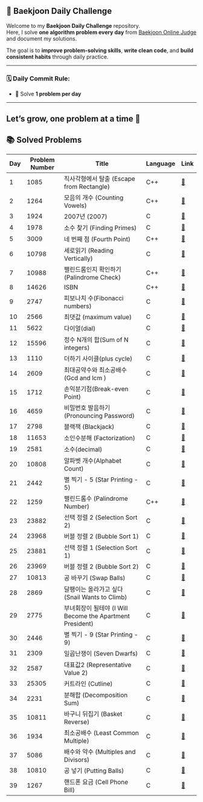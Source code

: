## 📘 Baekjoon Daily Challenge

Welcome to my **Baekjoon Daily Challenge** repository.  
Here, I solve **one algorithm problem every day** from [Baekjoon Online Judge](https://www.acmicpc.net/) and document my solutions.

The goal is to **improve problem-solving skills**, **write clean code**, and **build consistent habits** through daily practice.

---

### 🗓️ Daily Commit Rule:
- 🧠 Solve **1 problem per day**

---

Let’s grow, one problem at a time 🚀
---

## 📚 Solved Problems


| Day | Problem Number | Title                          | Language | Link                                           |
|-----|----------------|--------------------------------|----------|------------------------------------------------|
| 1   | 1085           | 직사각형에서 탈출 (Escape from Rectangle)      | C++      | [🔗](https://www.acmicpc.net/problem/1085)    |
| 2   | 1264           | 모음의 개수 (Counting Vowels)                 | C++      | [🔗](https://www.acmicpc.net/problem/1264)    |
| 3   | 1924           | 2007년 (2007)                               | C        | [🔗](https://www.acmicpc.net/problem/1924)    |
| 4   | 1978           | 소수 찾기 (Finding Primes)                     | C        | [🔗](https://www.acmicpc.net/problem/1978)    |
| 5   | 3009           | 네 번째 점 (Fourth Point)                      | C++      | [🔗](https://www.acmicpc.net/problem/3009)    |
| 6   | 10798          | 세로읽기 (Reading Vertically)                  | C        | [🔗](https://www.acmicpc.net/problem/10798)   |
| 7   | 10988          | 팰린드롬인지 확인하기 (Palindrome Check)       | C++      | [🔗](https://www.acmicpc.net/problem/10988)   |
| 8   | 14626          | ISBN                    | C++      | [🔗](https://www.acmicpc.net/problem/14626)   |
| 9   | 2747           | 피보나치 수(Fibonacci numbers)                  | C      | [🔗](https://www.acmicpc.net/problem/2747)   |
| 10   | 2566           | 최댓값 (maximum value)                  | C      | [🔗](https://www.acmicpc.net/problem/2566)   |
| 11   | 5622           | 다이얼(dial)                  | C      | [🔗](https://www.acmicpc.net/problem/5622)   |
| 12   | 15596       | 정수 N개의 합(Sum of N integers)              | C      | [🔗](https://www.acmicpc.net/problem/15596)   |
| 13   | 1110       | 더하기 사이클(plus cycle)              | C      | [🔗](https://www.acmicpc.net/problem/1110)   |
| 14   | 2609       | 최대공약수와 최소공배수(Gcd and lcm )              | C      | [🔗](https://www.acmicpc.net/problem/2609)   |
| 15   | 1712       | 손익분기점(Break-even Point)                         | C      | [🔗](https://www.acmicpc.net/problem/1712)   |
| 16   | 4659       | 비밀번호 발음하기 (Pronouncing Password)             | C      | [🔗](https://www.acmicpc.net/problem/4659)   |
| 17   | 2798       | 블랙잭 (Blackjack)                                   | C      | [🔗](https://www.acmicpc.net/problem/2798)   |
| 18   | 11653      | 소인수분해 (Factorization)                           | C      | [🔗](https://www.acmicpc.net/problem/11653)   |
| 19   | 2581       | 소수(decimal)                                              | C      | [🔗](https://www.acmicpc.net/problem/2581)   |
| 20   | 10808      | 알파벳 개수(Alphabet Count)                                | C      | [🔗](https://www.acmicpc.net/problem/10808)  |
| 21   | 2442      | 별 찍기 - 5 (Star Printing - 5)                            | C      | [🔗](https://www.acmicpc.net/problem/2442)  |
| 22   | 1259      | 팰린드롬수 (Palindrome Number)                            | C++      | [🔗](https://www.acmicpc.net/problem/1259)  |
| 23   | 23882     | 선택 정렬 2 (Selection Sort 2)                             | C      | [🔗](https://www.acmicpc.net/problem/23882)  |
| 24   | 23968     | 버블 정렬 2 (Bubble Sort 1)                               | C      | [🔗](https://www.acmicpc.net/problem/23968)  |
| 25 | 23881 | 선택 정렬 1 (Selection Sort 1) | C  | [🔗](https://www.acmicpc.net/problem/23881) |
| 26 | 23969 | 버블 정렬 2 (Bubble Sort 2) | C | [🔗](https://www.acmicpc.net/problem/23969) |
| 27 | 10813 | 공 바꾸기 (Swap Balls) | C | [🔗](https://www.acmicpc.net/problem/10813) |
| 28 | 2869 | 달팽이는 올라가고 싶다 (Snail Wants to Climb) | C | [🔗](https://www.acmicpc.net/problem/2869) |
| 29 | 2775 | 부녀회장이 될테야 (I Will Become the Apartment President) | C | [🔗](https://www.acmicpc.net/problem/2775) |
| 30 | 2446 | 별 찍기 - 9 (Star Printing - 9) | C | [🔗](https://www.acmicpc.net/problem/2446) |
| 31 | 2309 | 일곱난쟁이 (Seven Dwarfs) | C | [🔗](https://www.acmicpc.net/problem/2309) |
| 32 | 2587 | 대표값2 (Representative Value 2) | C | [🔗](https://www.acmicpc.net/problem/2587) |
| 33 | 25305 | 커트라인 (Cutline) | C | [🔗](https://www.acmicpc.net/problem/25305) |
| 34   | 2231      | 분해합 (Decomposition Sum)  | C    | [🔗](https://www.acmicpc.net/problem/2231) |
| 35   | 10811     | 바구니 뒤집기 (Basket Reverse)| C    | [🔗](https://www.acmicpc.net/problem/10811) |
| 36   | 1934      | 최소공배수 (Least Common Multiple) | C    | [🔗](https://www.acmicpc.net/problem/1934) |
| 37   | 5086      | 배수와 약수 (Multiples and Divisors) | C    | [🔗](https://www.acmicpc.net/problem/5086) |
| 38 | 10810 | 공 넣기 (Putting Balls) | C | [🔗](https://www.acmicpc.net/problem/10810) |
| 39 | 1267 | 핸드폰 요금 (Cell Phone Bill) | C | [🔗](https://www.acmicpc.net/problem/1267) |